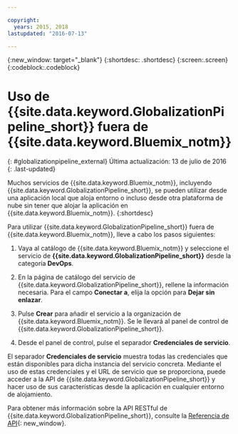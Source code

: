 ```yaml
---

copyright:
  years: 2015, 2018
lastupdated: "2016-07-13"

---
```


{:new_window: target="_blank"}
{:shortdesc: .shortdesc}
{:screen:.screen}
{:codeblock:.codeblock}

# Uso de {{site.data.keyword.GlobalizationPipeline_short}} fuera de {{site.data.keyword.Bluemix_notm}}
{: #globalizationpipeline_external}
Última actualización: 13 de julio de 2016
{: .last-updated}

Muchos servicios de {{site.data.keyword.Bluemix_notm}}, incluyendo {{site.data.keyword.GlobalizationPipeline_short}}, se pueden utilizar desde una aplicación local que aloja entorno o incluso desde otra plataforma de nube sin tener que alojar la aplicación en {{site.data.keyword.Bluemix_notm}}.
{:shortdesc}

Para utilizar {{site.data.keyword.GlobalizationPipeline_short}} fuera de {{site.data.keyword.Bluemix_notm}}, lleve a cabo los pasos siguientes:

1. Vaya al catálogo de {{site.data.keyword.Bluemix_notm}} y seleccione el servicio de **{{site.data.keyword.GlobalizationPipeline_short}}** desde la categoría **DevOps**.

2. En la página de catálogo del servicio de {{site.data.keyword.GlobalizationPipeline_short}}, rellene la información necesaria.  Para el campo **Conectar a**, elija la opción para **Dejar sin enlazar**.

3. Pulse **Crear** para añadir el servicio a la organización de {{site.data.keyword.Bluemix_notm}}.  Se le llevará al panel de control de {{site.data.keyword.GlobalizationPipeline_short}}.

4. Desde el panel de control, pulse el separador **Credenciales de servicio**.  

El separador **Credenciales de servicio** muestra todas las credenciales que están disponibles para dicha instancia del servicio concreta.  Mediante el uso de estas credenciales y el URL de servicio que se proporciona, puede acceder a la API de {{site.data.keyword.GlobalizationPipeline_short}} y hacer uso de sus características desde la aplicación en cualquier entorno de alojamiento.

Para obtener más información sobre la API RESTful de {{site.data.keyword.GlobalizationPipeline_short}}, consulte la [Referencia de API](https://gp-rest.ng.bluemix.net/translate/swagger/index.html){: new_window}.
